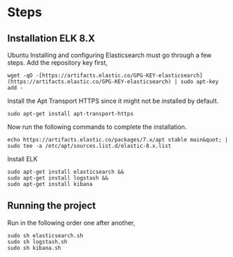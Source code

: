 # Steps

## Installation ELK 8.X

Ubuntu Installing and configuring Elasticsearch must go through a few steps. Add the repository key first,

```
wget -qO -[https://artifacts.elastic.co/GPG-KEY-elasticsearch](https://artifacts.elastic.co/GPG-KEY-elasticsearch) | sudo apt-key add -
```

Install the Apt Transport HTTPS since it might not be installed by default.

```
sudo apt-get install apt-transport-https
```

Now run the following commands to complete the installation.

```
echo https://artifacts.elastic.co/packages/7.x/apt stable main&quot; | sudo tee -a /etc/apt/sources.list.d/elastic-8.x.list
```

Install ELK
```
sudo apt-get install elasticsearch &&
sudo apt-get install logstash &&
sudo apt-get install kibana
```

## Running the project

Run in the following order one after another,
```
sudo sh elasticsearch.sh
sudo sh logstash.sh
sudo sh kibana.sh
```
